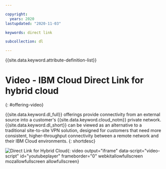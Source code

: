 ```yaml
---

copyright:
  years: 2020
lastupdated: "2020-11-03"

keywords: direct link

subcollection: dl

---
```


{{site.data.keyword.attribute-definition-list}}

# Video - IBM Cloud Direct Link for hybrid cloud
{: #offering-video}

{{site.data.keyword.dl_full}} offerings provide connectivity from an external source into a customer's {{site.data.keyword.cloud_notm}} private network. {{site.data.keyword.dl_short}} can be viewed as an alternative to a traditional site-to-site VPN solution, designed for customers that need more consistent, higher-throughput connectivity between a remote network and their IBM Cloud environments.
{: shortdesc}

![Direct Link for Hybrid Cloud](https://www.youtube.com/embed/ZRY2LPJREQw){: video output="iframe" data-script="video-script" id="youtubeplayer" frameborder="0" webkitallowfullscreen mozallowfullscreen allowfullscreen}
